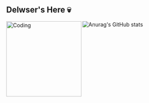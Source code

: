 ## Delwser's Here 💀
<img align="left" alt="Coding" width="200" src="https://i.pinimg.com/564x/c3/9b/bb/c39bbb07f378a701a9f3e61977c82ad5.jpg">

![Anurag's GitHub stats](https://github-readme-stats.vercel.app/api?username=delwser&show_icons=true&theme=radical)



<!--
**Delwser/Delwser** is a ✨ _special_ ✨ repository because its `README.md` (this file) appears on your GitHub profile.

Here are some ideas to get you started:

- 🔭 I’m currently working on ...
- 🌱 I’m currently learning ...
- 👯 I’m looking to collaborate on ...
- 🤔 I’m looking for help with ...
- 💬 Ask me about ...
- 📫 How to reach me: ...
- 😄 Pronouns: ...
- ⚡ Fun fact: ...
-->

